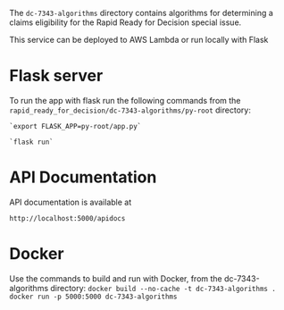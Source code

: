 The `dc-7343-algorithms` directory contains algorithms for determining a claims eligibility for the Rapid Ready for Decision special issue.

This service can be deployed to AWS Lambda or run locally with Flask


# Flask server

To run the app with flask run the following commands from the `rapid_ready_for_decision/dc-7343-algorithms/py-root` directory:

    `export FLASK_APP=py-root/app.py`

    `flask run`


# API Documentation

API documentation is available at
```
http://localhost:5000/apidocs
```

# Docker

Use the commands to build and run with Docker, from the dc-7343-algorithms directory:
`docker build --no-cache -t dc-7343-algorithms .`
`docker run -p 5000:5000 dc-7343-algorithms `